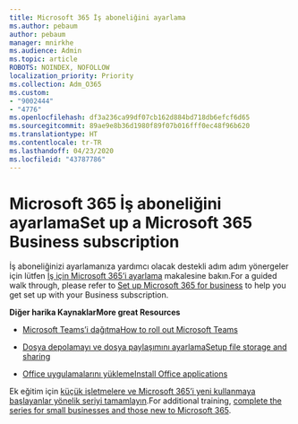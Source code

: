 ```yaml
---
title: Microsoft 365 İş aboneliğini ayarlama
ms.author: pebaum
author: pebaum
manager: mnirkhe
ms.audience: Admin
ms.topic: article
ROBOTS: NOINDEX, NOFOLLOW
localization_priority: Priority
ms.collection: Adm_O365
ms.custom:
- "9002444"
- "4776"
ms.openlocfilehash: df3a236ca99df07cb162d884bd718db6efcf6d65
ms.sourcegitcommit: 89ae9e8b36d1980f89f07b016fff0ec48f96b620
ms.translationtype: HT
ms.contentlocale: tr-TR
ms.lasthandoff: 04/23/2020
ms.locfileid: "43787786"
---
```

# <a name="set-up-a-microsoft-365-business-subscription"></a><span data-ttu-id="71cf5-102">Microsoft 365 İş aboneliğini ayarlama</span><span class="sxs-lookup"><span data-stu-id="71cf5-102">Set up a Microsoft 365 Business subscription</span></span>

<span data-ttu-id="71cf5-103">İş aboneliğinizi ayarlamanıza yardımcı olacak destekli adım adım yönergeler için lütfen [İş için Microsoft 365’i ayarlama](https://docs.microsoft.com/microsoft-365/admin/setup/setup?view=o365-worldwide) makalesine bakın.</span><span class="sxs-lookup"><span data-stu-id="71cf5-103">For a guided walk through, please refer to [Set up Microsoft 365 for business](https://docs.microsoft.com/microsoft-365/admin/setup/setup?view=o365-worldwide) to help you get set up with your Business subscription.</span></span> 

<span data-ttu-id="71cf5-104">**Diğer harika Kaynaklar**</span><span class="sxs-lookup"><span data-stu-id="71cf5-104">**More great Resources**</span></span>

- [<span data-ttu-id="71cf5-105">Microsoft Teams’i dağıtma</span><span class="sxs-lookup"><span data-stu-id="71cf5-105">How to roll out Microsoft Teams</span></span>](https://docs.microsoft.com/microsoftteams/how-to-roll-out-teams?toc=%2Foffice365%2Fadmin%2Ftoc.json&bc=%2Foffice365%2Fadmin%2Fbreadcrumb%2Ftoc.json&view=o365-worldwide)

- [<span data-ttu-id="71cf5-106">Dosya depolamayı ve dosya paylaşımını ayarlama</span><span class="sxs-lookup"><span data-stu-id="71cf5-106">Setup file storage and sharing</span></span>](https://docs.microsoft.com/microsoft-365/admin/setup/set-up-file-storage-and-sharing?view=o365-worldwide)

- [<span data-ttu-id="71cf5-107">Office uygulamalarını yükleme</span><span class="sxs-lookup"><span data-stu-id="71cf5-107">Install Office applications</span></span>](https://docs.microsoft.com/microsoft-365/admin/setup/install-applications?view=o365-worldwide)

<span data-ttu-id="71cf5-108">Ek eğitim için [küçük işletmelere ve Microsoft 365’i yeni kullanmaya başlayanlar yönelik seriyi tamamlayın](https://support.office.com/article/set-up-your-small-business-6ab4bbcd-79cf-4000-a0bd-d42ce4d12816).</span><span class="sxs-lookup"><span data-stu-id="71cf5-108">For additional training, [complete the series for small businesses and those new to Microsoft 365](https://support.office.com/article/set-up-your-small-business-6ab4bbcd-79cf-4000-a0bd-d42ce4d12816).</span></span>
